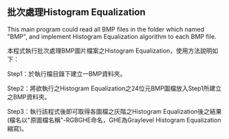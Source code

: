 ## 批次處理Histogram Equalization
This main program could read all BMP files in the folder which named "BMP", and implement Histogram Equalization algorithm to each BMP file.

本程式執行批次處理BMP圖片檔案之Histogram Equalization，使用方法說明如下：

Step1：於執行檔目錄下建立一BMP資料夾。

Step2：將欲執行之Histogram Equalization之24位元BMP圖檔放入Step1所建立之BMP資料夾。

Step3：執行該程式後即可取得各圖檔之灰階之Histogram Equalization後之結果(檔名以"原圖檔名稱"-RGBGHE命名，GHE為Graylevel Histogram Equalization縮寫)。
